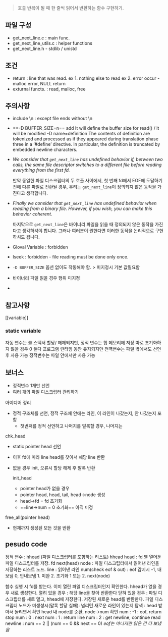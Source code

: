> 호출 반복이 될 때 한 줄씩 읽어서 반환하는 함수 구현하기.

## 파일 구성
- get_next_line.c : main func.
- get_next_line_utils.c : helper functions
- get_next_line.h - stdlib / unistd

## 조건
- return : line that was read.
	ex 1. nothing else to read
	ex 2. error occur - malloc error, NULL return
- exturnal functs. : read, malloc, free

## 주의사항
- include \n : except file ends without \n
- ==-D BUFFER_SIZE=n== add It will define the buffer size for read() / it will be modified
	-D name=definition
	The contents of definition are tokenized and processed as if they appeared during translation phase three in a ‘#define’ directive. In particular, the definition is truncated by embedded newline characters.
-  _We consider that `get_next_line` has undefined behavior if, between two calls, the same file descriptor switches to a different file before reading everything from the first fd._
    
    만약 동일한 파일 디스크립터의 두 호출 사이에서, 첫 번째 fd에서 EOF에 도달하기 전에 다른 파일로 전환될 경우, 우리는 `get_next_line`이 정의되지 않은 동작을 가진다고 생각합니다.
-   _Finally we consider that `get_next_line` has undefined behavior when reading from a binary file. However, if you wish, you can make this behavior coherent._
    
    마지막으로 `get_next_line`은 바이너리 파일을 읽을 때 정의되지 않은 동작을 가진다고 생각하셔야 합니다. 그러나 여러분이 원한다면 이러한 동작을 논리적으로 구현하셔도 됩니다.

- Gloval Variable : forbidden
- lseek : forbidden - file reading must be done only once.
- `-D BUFFER_SIZE` 옵션  없이도  작동해야 함. > 미지정시 기본 값필요함
- 바이너리 파일 읽을 경우 행위 미지정
- 
## 참고사항
[[variable]]
### static variable
자동 변수는 콜 스택서 할당/ 해제되지만, 정적 변수는 힙 메모리에 저장
따로 초기화하지 않을 경우 0
둘다 프로그램 런타임 동안 유지되지만 
전역변수는 파일 밖에서도 선언 후 사용 가능
정적변수는 파일 안에서만 사용 가능

## 보너스
- 정적변수 1개만 선언
- 여러 개의 파일 디스크립터 관리하기


아이디어 정리
- 정적 구조체를 선언, 정적 구조체 안에는 라인, 이 라인이 나갔는지, 안 나갔는지 포함
	- 첫번째를 정적 선언하고 나머지를 말록할 경우, 나머지는 

chk_head
- static pointer head 선언 
- 이후 fd에 따라 line head를 찾아서 해당 line 반환
- 없을 경우 init, 오류시 할당 해제 후 말록 반환

	init_head
	- pointer head가 없을 경우 
	- pointer head, head, tail, head->node 생성
	- head->fd = fd 초기화
	- ==line->num = 0 초기화== 아직 미정
	

free_all(pointer head)
- 현재까지 생성된 모든 것을 반환

## pesudo code
정적 변수 : hhead (파일 디스크립터를 포함하는 리스트) 
hhead 
	head : fd 별 열어둔 파일 디스크립터를 저장.
		fd
		next(head)
		node : 파일 디스크립터에서 읽어낸 라인을 저장하는 리스트 노드.
			line : 읽어낸 라인
			num(check eof & out) : eof 감지시 -1, 내보냄 0, 안내보냄 1. 미완 2. 초기화 1 또는 2.
			next(node)

함수 실행 시 fd를 받는다.
	이미 열린 파일 디스크립터인지 확인한다.
			hhead가 없을 경우 새로 생성한다.
		열려 있을 경우 : 해당 line을 찾아 반환한다
		닫혀 있을 경우 : 파일 디스크립터를 새로 열고, hhead에 저장한다. 저장된 새로운 head를 반환한다.
	파일 디스크립터 노드가 미생성시(말록 할당 실패): 널리턴
	새로운 라인이 있는지 탐색 : head 받아서 돌리면서 확인
		head 내 node를 순환, node->num 확인
			num : -1 : eof, return stop
			num : 0 : next
			num : 1 : return line
			num : 2 : get newline, continue
				read newline : num == 2 || (num == 0 && next == 0) *eof는 아니지만 읽은 건 다 보냈음* 
					